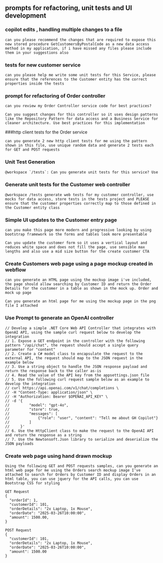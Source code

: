 ## prompts for refactoring, unit tests and UI development

### copilot edits , handling multiple changes to a file
```
can you please recommend the changes that are required to expose this new stored procedure GetCustomersByPostalCode as a new data access method in my application, if i have missed any files please include them in your suggestions also
```

### tests for new customer service
```
can you please help me write some unit tests for this Service, please ensure that the references to the Customer entity has the correct properties inside the tests
```

### prompt for refactoring of Order controller

```
can you review my Order Controller service code for best practices?
```

```
Can you suggest changes for this controller so it uses design patterns like the Repository Pattern for data access and a Business Service for cleaner architecture. Use best practices for this implementation
```

###http client tests for the Order service
```
can you generate 2 new http client tests for me using the pattern shown in this file, use unique random data and generate 2 tests each for GET and POST requests
```

### Unit Test Generation

```txt
@workspace `/tests`: Can you generate unit tests for this service? Use mocks for data access.Place the tests in the `tests` project folder.
 ```

### Generate unit tests for the Customer web controller
```
@workspace /tests generate web tests for my customer controller, use mocks for data access, store tests in the tests project and PLEASE ensure that the customer properties correctly map to those defined in the Customer entity class
```


### Simple UI updates to the Customer entry page
```
can you make this page more modern and progressive looking by using bootstrap framework so the forms and tables look more presentable

Can you update the customer form so it uses a vertical layout and reduces white space and does not fill the page, use sensible max lengths and also use a mid size button for the create customer CTA
```

### Create Customers web page using a page mockup created in webflow
```
can you generate an HTML page using the mockup image i've included, the page should allow searching by Customer ID and return the Order Details for the customer in a table as shown in the mock up. Order and mock up page
```

```
Can you generate an html page for me using the mockup page in the png file I attached
```

### Use Prompt to generate an OpenAI controller
```
// Develop a simple .NET Core Web API Controller that integrates with OpenAI API, using the sample curl request below to develop the integration
// 1. Expose a GET endpoint in the controller with the following pattern "/api/chat", the request should accept a single query parameter for "content"
// 2. Create a C# model class to encapsulate the request to the external API, the request should map to the JSON request in the example below
// 3. Use a string object to handle the JSON response payload and return the response back to the caller as-is
// 4. Read the value of the API key from the appsettings.json file
// 5. Use the following curl request sample below as an example to develop the integration
// curl https://api.openai.com/v1/chat/completions \
// -H "Content-Type: application/json" \
// -H "Authorization: Bearer $OPENAI_API_KEY" \
// -d '{
//         "model": "gpt-4o",
//         "store": true,
//         "messages": [
//             {"role": "user", "content": "Tell me about GH Copilot"}
//         ]
//     }'
// 6. Use the HttpClient class to make the request to the OpenAI API and return the response as a string
// 7. Use the Newtonsoft.Json library to serialize and deserialize the JSON payloads
```

### Create web page using hand drawn mockup 
```
Using the following GET and POST requests samples, can you generate an html web page for me using the Orders search mockup image I've attached to search for Orders by Customer ID and display Orders in an html table, you can use jquery for the API calls, you can use Bootstrap CSS for styling

GET Request
{
  "orderId": 1,
  "customerId": 101,
  "orderDetails": "2x Laptop, 1x Mouse",
  "orderDate": "2025-03-26T10:00:00",
  "amount": 1500.00,
}

POST Request
{
  "customerId": 101,
  "orderDetails": "2x Laptop, 1x Mouse",
  "orderDate": "2025-03-26T10:00:00",
  "amount": 1500.00
}
```
